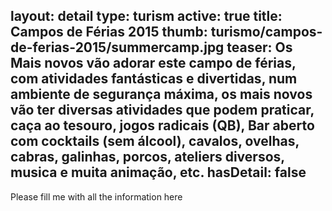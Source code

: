 layout: detail
type: turism
active: true
title: Campos de Férias 2015
thumb: turismo/campos-de-ferias-2015/summercamp.jpg
teaser: Os Mais novos vão adorar este campo de férias, com atividades fantásticas e divertidas, num ambiente de segurança máxima, os mais novos vão ter diversas atividades que podem praticar, caça ao tesouro, jogos radicais (QB), Bar aberto com cocktails (sem álcool), cavalos, ovelhas, cabras, galinhas, porcos, ateliers diversos, musica e muita animação, etc.
hasDetail: false
---

Please fill me with all the information here
